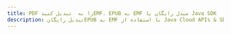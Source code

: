 ---title: PDF را به  تبدیل کنیدEMF، EPUB به EMF مبدل رایگان یا Java SDKdescription: تبدیل رایگانEPUB به EMF با استفاده از Java Cloud APIs & SDK همچنین اسناد PDF را در Cloud ایجاد، ویرایش و رندر کنید.---